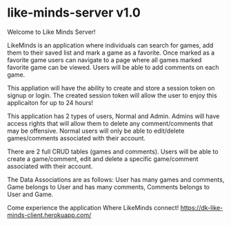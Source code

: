# like-minds-server v1.0

Welcome to Like Minds Server!

LikeMinds is an application where individuals can search for games, add them to their saved list and mark a game as a favorite. Once marked as a favorite game users can navigate to a page where all games marked favorite game can be viewed. Users will be able to add comments on each game. 

This appliation will have the ability to create and store a session token on signup or login. The created session token will allow the user to enjoy this applicaiton for up to 24 hours!

This application has 2 types of users, Normal and Admin. Admins will have access rights that will allow them to delete any comment/comments that may be offensive. Normal users will only be able to edit/delete games/comments associated with their account.

There are 2 full CRUD tables (games and comments). Users will be able to create a game/comment, edit and delete a specific game/comment associated with their account.

The Data Associations are as follows:
User has many games and comments,
Game belongs to User and has many comments,
Comments belongs to User and Game.

Come experience the application Where LikeMinds connect!
https://dk-like-minds-client.herokuapp.com/
